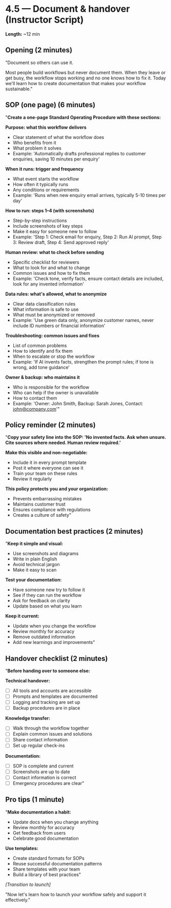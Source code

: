 # 4.5 — Document & handover (Instructor Script)

**Length:** ~12 min

## Opening (2 minutes)

"Document so others can use it.

Most people build workflows but never document them. When they leave or get busy, the workflow stops working and no one knows how to fix it. Today we'll learn how to create documentation that makes your workflow sustainable."

## SOP (one page) (6 minutes)

"**Create a one-page Standard Operating Procedure with these sections:**

**Purpose: what this workflow delivers**

- Clear statement of what the workflow does
- Who benefits from it
- What problem it solves
- Example: 'Automatically drafts professional replies to customer enquiries, saving 10 minutes per enquiry'

**When it runs: trigger and frequency**

- What event starts the workflow
- How often it typically runs
- Any conditions or requirements
- Example: 'Runs when new enquiry email arrives, typically 5-10 times per day'

**How to run: steps 1–4 (with screenshots)**

- Step-by-step instructions
- Include screenshots of key steps
- Make it easy for someone new to follow
- Example: 'Step 1: Check email for enquiry, Step 2: Run AI prompt, Step 3: Review draft, Step 4: Send approved reply'

**Human review: what to check before sending**

- Specific checklist for reviewers
- What to look for and what to change
- Common issues and how to fix them
- Example: 'Check tone, verify facts, ensure contact details are included, look for any invented information'

**Data rules: what's allowed, what to anonymize**

- Clear data classification rules
- What information is safe to use
- What must be anonymized or removed
- Example: 'Use green data only, anonymize customer names, never include ID numbers or financial information'

**Troubleshooting: common issues and fixes**

- List of common problems
- How to identify and fix them
- When to escalate or stop the workflow
- Example: 'If AI invents facts, strengthen the prompt rules; if tone is wrong, add tone guidance'

**Owner & backup: who maintains it**

- Who is responsible for the workflow
- Who can help if the owner is unavailable
- How to contact them
- Example: 'Owner: John Smith, Backup: Sarah Jones, Contact: john@company.com'"

## Policy reminder (2 minutes)

"**Copy your safety line into the SOP: 'No invented facts. Ask when unsure. Cite sources where needed. Human review required.'**

**Make this visible and non-negotiable:**

- Include it in every prompt template
- Post it where everyone can see it
- Train your team on these rules
- Review it regularly

**This policy protects you and your organization:**

- Prevents embarrassing mistakes
- Maintains customer trust
- Ensures compliance with regulations
- Creates a culture of safety"

## Documentation best practices (2 minutes)

"**Keep it simple and visual:**

- Use screenshots and diagrams
- Write in plain English
- Avoid technical jargon
- Make it easy to scan

**Test your documentation:**

- Have someone new try to follow it
- See if they can run the workflow
- Ask for feedback on clarity
- Update based on what you learn

**Keep it current:**

- Update when you change the workflow
- Review monthly for accuracy
- Remove outdated information
- Add new learnings and improvements"

## Handover checklist (2 minutes)

"**Before handing over to someone else:**

**Technical handover:**

- [ ] All tools and accounts are accessible
- [ ] Prompts and templates are documented
- [ ] Logging and tracking are set up
- [ ] Backup procedures are in place

**Knowledge transfer:**

- [ ] Walk through the workflow together
- [ ] Explain common issues and solutions
- [ ] Share contact information
- [ ] Set up regular check-ins

**Documentation:**

- [ ] SOP is complete and current
- [ ] Screenshots are up to date
- [ ] Contact information is correct
- [ ] Emergency procedures are clear"

## Pro tips (1 minute)

"**Make documentation a habit:**

- Update docs when you change anything
- Review monthly for accuracy
- Get feedback from users
- Celebrate good documentation

**Use templates:**

- Create standard formats for SOPs
- Reuse successful documentation patterns
- Share templates with your team
- Build a library of best practices"

_[Transition to launch]_

"Now let's learn how to launch your workflow safely and support it effectively."
